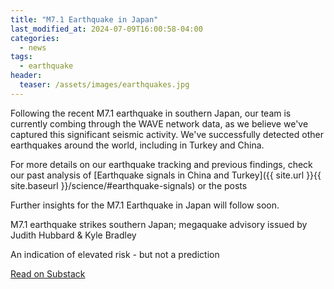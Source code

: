 ```yaml
---
title: "M7.1 Earthquake in Japan"
last_modified_at: 2024-07-09T16:00:58-04:00
categories:
  - news
tags:
  - earthquake
header:
  teaser: /assets/images/earthquakes.jpg
---
```


Following the recent M7.1 earthquake in southern Japan, our team is currently combing through the WAVE network data, as we believe we've captured this significant seismic activity. We've successfully detected other earthquakes around the world, including in Turkey and China. 

For more details on our earthquake tracking and previous findings, check our past analysis of [Earthquake signals in China and Turkey]({{ site.url }}{{ site.baseurl }}/science/#earthquake-signals) or the posts 

Further insights for the M7.1 Earthquake in Japan will follow soon. 

<div class="substack-post-embed"><p lang="en">M7.1 earthquake strikes southern Japan; megaquake advisory issued by Judith Hubbard & Kyle Bradley</p><p>An indication of elevated risk - but not a prediction</p><a data-post-link href="https://earthquakeinsights.substack.com/p/m71-earthquake-strikes-southern-japan">Read on Substack</a></div><script async src="https://substack.com/embedjs/embed.js" charset="utf-8"></script>
